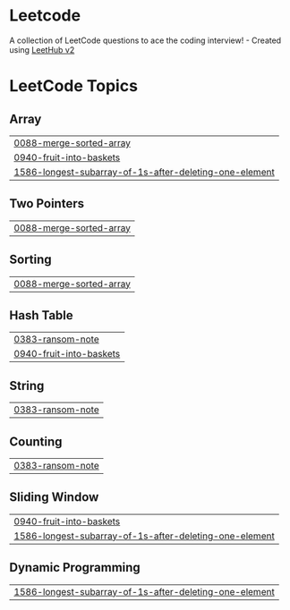 # Leetcode
A collection of LeetCode questions to ace the coding interview! - Created using [LeetHub v2](https://github.com/arunbhardwaj/LeetHub-2.0)

<!---LeetCode Topics Start-->
# LeetCode Topics
## Array
|  |
| ------- |
| [0088-merge-sorted-array](https://github.com/Amy621/Leetcode/tree/master/0088-merge-sorted-array) |
| [0940-fruit-into-baskets](https://github.com/Amy621/Leetcode/tree/master/0940-fruit-into-baskets) |
| [1586-longest-subarray-of-1s-after-deleting-one-element](https://github.com/Amy621/Leetcode/tree/master/1586-longest-subarray-of-1s-after-deleting-one-element) |
## Two Pointers
|  |
| ------- |
| [0088-merge-sorted-array](https://github.com/Amy621/Leetcode/tree/master/0088-merge-sorted-array) |
## Sorting
|  |
| ------- |
| [0088-merge-sorted-array](https://github.com/Amy621/Leetcode/tree/master/0088-merge-sorted-array) |
## Hash Table
|  |
| ------- |
| [0383-ransom-note](https://github.com/Amy621/Leetcode/tree/master/0383-ransom-note) |
| [0940-fruit-into-baskets](https://github.com/Amy621/Leetcode/tree/master/0940-fruit-into-baskets) |
## String
|  |
| ------- |
| [0383-ransom-note](https://github.com/Amy621/Leetcode/tree/master/0383-ransom-note) |
## Counting
|  |
| ------- |
| [0383-ransom-note](https://github.com/Amy621/Leetcode/tree/master/0383-ransom-note) |
## Sliding Window
|  |
| ------- |
| [0940-fruit-into-baskets](https://github.com/Amy621/Leetcode/tree/master/0940-fruit-into-baskets) |
| [1586-longest-subarray-of-1s-after-deleting-one-element](https://github.com/Amy621/Leetcode/tree/master/1586-longest-subarray-of-1s-after-deleting-one-element) |
## Dynamic Programming
|  |
| ------- |
| [1586-longest-subarray-of-1s-after-deleting-one-element](https://github.com/Amy621/Leetcode/tree/master/1586-longest-subarray-of-1s-after-deleting-one-element) |
<!---LeetCode Topics End-->